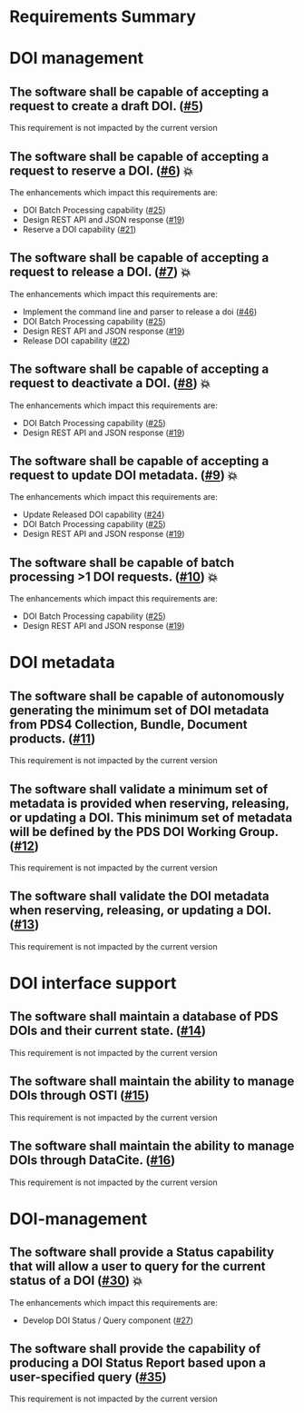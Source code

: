 
Requirements Summary
====================

# DOI management

## The software shall be capable of accepting a request to create a draft DOI. ([#5](https://github.com/NASA-PDS/pds-doi-service/issues/5)) 


This requirement is not impacted by the current version
## The software shall be capable of accepting a request to reserve a DOI. ([#6](https://github.com/NASA-PDS/pds-doi-service/issues/6)) :boom:


The enhancements which impact this requirements are:
- DOI Batch Processing capability ([#25](https://github.com/NASA-PDS/pds-doi-service/issues/25))
- Design REST API and JSON response ([#19](https://github.com/NASA-PDS/pds-doi-service/issues/19))
- Reserve a DOI capability ([#21](https://github.com/NASA-PDS/pds-doi-service/issues/21))

## The software shall be capable of accepting a request to release a DOI. ([#7](https://github.com/NASA-PDS/pds-doi-service/issues/7)) :boom:


The enhancements which impact this requirements are:
- Implement the command line and parser to release a doi ([#46](https://github.com/NASA-PDS/pds-doi-service/issues/46))
- DOI Batch Processing capability ([#25](https://github.com/NASA-PDS/pds-doi-service/issues/25))
- Design REST API and JSON response ([#19](https://github.com/NASA-PDS/pds-doi-service/issues/19))
- Release DOI capability ([#22](https://github.com/NASA-PDS/pds-doi-service/issues/22))

## The software shall be capable of accepting a request to deactivate a DOI. ([#8](https://github.com/NASA-PDS/pds-doi-service/issues/8)) :boom:


The enhancements which impact this requirements are:
- DOI Batch Processing capability ([#25](https://github.com/NASA-PDS/pds-doi-service/issues/25))
- Design REST API and JSON response ([#19](https://github.com/NASA-PDS/pds-doi-service/issues/19))

## The software shall be capable of accepting a request to update DOI metadata. ([#9](https://github.com/NASA-PDS/pds-doi-service/issues/9)) :boom:


The enhancements which impact this requirements are:
- Update Released DOI capability ([#24](https://github.com/NASA-PDS/pds-doi-service/issues/24))
- DOI Batch Processing capability ([#25](https://github.com/NASA-PDS/pds-doi-service/issues/25))
- Design REST API and JSON response ([#19](https://github.com/NASA-PDS/pds-doi-service/issues/19))

## The software shall be capable of batch processing >1 DOI requests.	 ([#10](https://github.com/NASA-PDS/pds-doi-service/issues/10)) :boom:


The enhancements which impact this requirements are:
- DOI Batch Processing capability ([#25](https://github.com/NASA-PDS/pds-doi-service/issues/25))
- Design REST API and JSON response ([#19](https://github.com/NASA-PDS/pds-doi-service/issues/19))

# DOI metadata

## The software shall be capable of autonomously generating the minimum set of DOI metadata from PDS4 Collection, Bundle, Document products. ([#11](https://github.com/NASA-PDS/pds-doi-service/issues/11)) 


This requirement is not impacted by the current version
## The software shall validate a minimum set of metadata is provided when reserving, releasing, or updating a DOI. This minimum set of metadata will be defined by the PDS DOI Working Group. ([#12](https://github.com/NASA-PDS/pds-doi-service/issues/12)) 


This requirement is not impacted by the current version
## The software shall validate the DOI metadata when reserving, releasing, or updating a DOI. ([#13](https://github.com/NASA-PDS/pds-doi-service/issues/13)) 


This requirement is not impacted by the current version
#  DOI interface support

## The software shall maintain a database of PDS DOIs and their current state. ([#14](https://github.com/NASA-PDS/pds-doi-service/issues/14)) 


This requirement is not impacted by the current version
## The software shall maintain the ability to manage DOIs through OSTI ([#15](https://github.com/NASA-PDS/pds-doi-service/issues/15)) 


This requirement is not impacted by the current version
## The software shall maintain the ability to manage DOIs through DataCite. ([#16](https://github.com/NASA-PDS/pds-doi-service/issues/16)) 


This requirement is not impacted by the current version
# DOI-management

## The software shall provide a Status capability that will allow a user to query for the current status of a DOI ([#30](https://github.com/NASA-PDS/pds-doi-service/issues/30)) :boom:


The enhancements which impact this requirements are:
- Develop DOI Status / Query component ([#27](https://github.com/NASA-PDS/pds-doi-service/issues/27))

## The software shall provide the capability of producing a DOI Status Report based upon a user-specified query ([#35](https://github.com/NASA-PDS/pds-doi-service/issues/35)) 


This requirement is not impacted by the current version